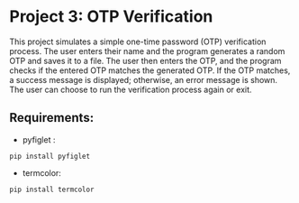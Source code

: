 # Project 3: OTP Verification

This project simulates a simple one-time password (OTP) verification process. The user enters their name and the program generates a random OTP and saves it to a file. The user then enters the OTP, and the program checks if the entered OTP matches the generated OTP. If the OTP matches, a success message is displayed; otherwise, an error message is shown. The user can choose to run the verification process again or exit.


## Requirements:
* pyfiglet :
 ```
pip install pyfiglet
```
* termcolor:
```
pip install termcolor
```

